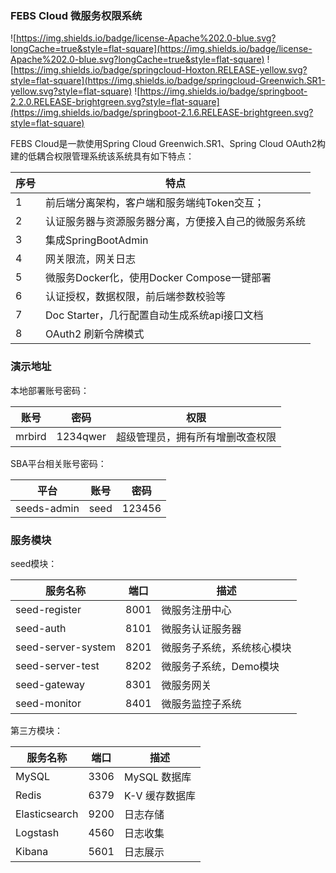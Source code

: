 ### FEBS Cloud 微服务权限系统
![https://img.shields.io/badge/license-Apache%202.0-blue.svg?longCache=true&style=flat-square](https://img.shields.io/badge/license-Apache%202.0-blue.svg?longCache=true&style=flat-square)
![https://img.shields.io/badge/springcloud-Hoxton.RELEASE-yellow.svg?style=flat-square](https://img.shields.io/badge/springcloud-Greenwich.SR1-yellow.svg?style=flat-square)
![https://img.shields.io/badge/springboot-2.2.0.RELEASE-brightgreen.svg?style=flat-square](https://img.shields.io/badge/springboot-2.1.6.RELEASE-brightgreen.svg?style=flat-square)


FEBS Cloud是一款使用Spring Cloud Greenwich.SR1、Spring Cloud OAuth2构建的低耦合权限管理系统该系统具有如下特点：

序号 | 特点
---|---
1 | 前后端分离架构，客户端和服务端纯Token交互； 
2 | 认证服务器与资源服务器分离，方便接入自己的微服务系统
3 | 集成SpringBootAdmin
4 | 网关限流，网关日志
5 | 微服务Docker化，使用Docker Compose一键部署
6 | 认证授权，数据权限，前后端参数校验等
7 | Doc Starter，几行配置自动生成系统api接口文档
8 | OAuth2 刷新令牌模式

### 演示地址

本地部署账号密码：

账号 | 密码| 权限
---|---|---
mrbird | 1234qwer |超级管理员，拥有所有增删改查权限

SBA平台相关账号密码：

平台 | 账号| 密码
---|---|---
seeds-admin | seed |123456


### 服务模块

seed模块：

服务名称 | 端口 | 描述
---|---|---
seed-register|8001|微服务注册中心
seed-auth| 8101| 微服务认证服务器 
seed-server-system| 8201 | 微服务子系统，系统核心模块
seed-server-test|8202 | 微服务子系统，Demo模块
seed-gateway|8301|微服务网关
seed-monitor|8401|微服务监控子系统


第三方模块：

服务名称 | 端口 | 描述
---|---|---
MySQL| 3306 |MySQL 数据库 
Redis| 6379 | K-V 缓存数据库 
Elasticsearch|9200 | 日志存储
Logstash|4560|日志收集
Kibana|5601|日志展示

